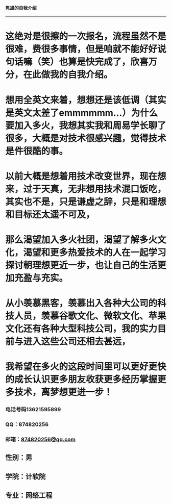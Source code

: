#### 隽雄的自我介绍
* * * 
# 这绝对是很擦的一次报名，流程虽然不是很难，费很多事情，但是咱就不能好好说句话嘛（笑）也算是快完成了，欣喜万分，在此做我的自我介绍。
# 想用全英文来着，想想还是该低调（其实是英文太差了emmmmmm...）为什么要加入多火，我想其实我和周易学长聊了很多，大概是对技术很感兴趣，觉得技术是件很酷的事。
# 以前大概是想着用技术改变世界，现在想来，过于天真，无非想用技术混口饭吃，其实也不是，只是谦虚之辞，只是和理想和目标还太遥不可及，
# 那么渴望加入多火社团，渴望了解多火文化，渴望和更多热爱技术的人在一起学习探讨朝理想更近一步，也让自己的生活更加充盈与充实。
# 从小羡慕黑客，羡慕出入各种大公司的科技人员，羡慕谷歌文化、微软文化、苹果文化还有各种大型科技公司，我的实力目前与进入这些公司还相去甚远，
# 我希望在多火的这段时间里可以更好更快的成长认识更多朋友收获更多经历掌握更多技术，离梦想更进一步！

### 电话号码13621595899
### QQ：874820256
### 邮箱：874820256@qq.com

## 性别：男
## 学院：计软院
## 专业：网络工程
